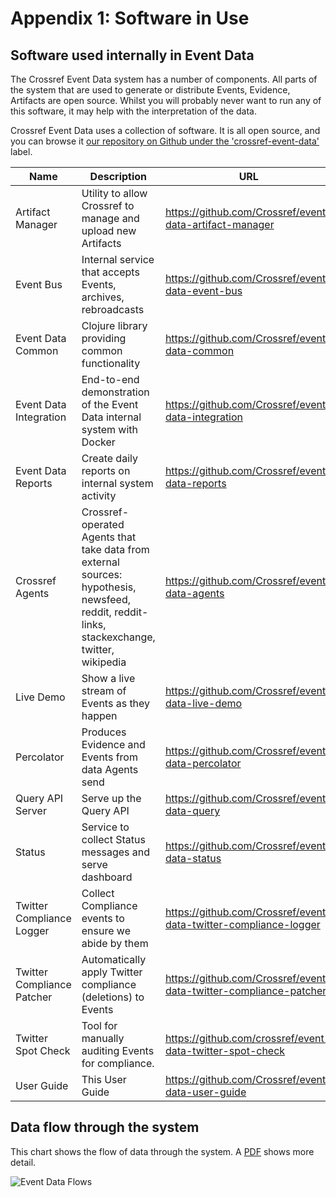 # Appendix 1: Software in Use

## Software used internally in Event Data

The Crossref Event Data system has a number of components. All parts of the system that are used to generate or distribute Events, Evidence, Artifacts are open source. Whilst you will probably never want to run any of this software, it may help with the interpretation of the data.

Crossref Event Data uses a collection of software. It is all open source, and you can browse it [our repository on Github under the 'crossref-event-data'](https://github.com/search?q=topic%3Acrossref-event-data+org%3ACrossRef&type=Repositories) label.

| Name                       | Description                                                            | URL                                                               | Maintainer          |
|----------------------------|------------------------------------------------------------------------|-------------------------------------------------------------------|---------------------|
| Artifact Manager           | Utility to allow Crossref to manage and upload new Artifacts           | https://github.com/Crossref/event-data-artifact-manager           | jwass@crossref.org  |
| Event Bus                  | Internal service that accepts Events, archives, rebroadcasts           | https://github.com/Crossref/event-data-event-bus                  | jwass@crossref.org  |
| Event Data Common          | Clojure library providing common functionality                         | https://github.com/Crossref/event-data-common                     | jwass@crossref.org  |
| Event Data Integration     | End-to-end demonstration of the Event Data internal system with Docker | https://github.com/Crossref/event-data-integration                | jwass@crossref.org  |
| Event Data Reports         | Create daily reports on internal system activity                       | https://github.com/Crossref/event-data-reports                    | jwass@crossref.org  |
| Crossref Agents            | Crossref-operated Agents that take data from external sources: hypothesis, newsfeed, reddit, reddit-links, stackexchange, twitter, wikipedia | https://github.com/Crossref/event-data-agents | jwass@crossref.org  |
| Live Demo                  | Show a live stream of Events as they happen                            | https://github.com/Crossref/event-data-live-demo                  | jwass@crossref.org  |
| Percolator                 | Produces Evidence and Events from data Agents send                     | https://github.com/Crossref/event-data-percolator                 | jwass@crossref.org  |
| Query API Server           | Serve up the Query API                                                 | https://github.com/Crossref/event-data-query                      | jwass@crossref.org  |
| Status                     | Service to collect Status messages and serve dashboard                 | https://github.com/Crossref/event-data-status                     | jwass@crossref.org  |
| Twitter Compliance Logger  | Collect Compliance events to ensure we abide by them                   | https://github.com/Crossref/event-data-twitter-compliance-logger  | jwass@crossref.org  |
| Twitter Compliance Patcher | Automatically apply Twitter compliance (deletions) to Events           | https://github.com/Crossref/event-data-twitter-compliance-patcher | jwass@crossref.org  |
| Twitter Spot Check         | Tool for manually auditing Events for compliance.                      | https://github.com/crossref/event-data-twitter-spot-check         | jwass@crossref.org  |
| User Guide                 | This User Guide                                                        | https://github.com/Crossref/event-data-user-guide                 | jwass@crossref.org  |
  
## Data flow through the system

This chart shows the flow of data through the system. A [PDF](/images/ced-data-flow.pdf) shows more detail.

![Event Data Flows](/images/ced-data-flow.png)



